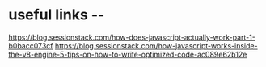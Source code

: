 # useful links --

https://blog.sessionstack.com/how-does-javascript-actually-work-part-1-b0bacc073cf
https://blog.sessionstack.com/how-javascript-works-inside-the-v8-engine-5-tips-on-how-to-write-optimized-code-ac089e62b12e
